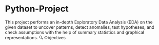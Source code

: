 # Python-Project
This project performs an in-depth Exploratory Data Analysis (EDA) on the given dataset to uncover patterns, detect anomalies, test hypotheses, and check assumptions with the help of summary statistics and graphical representations.  🔍 Objectives
